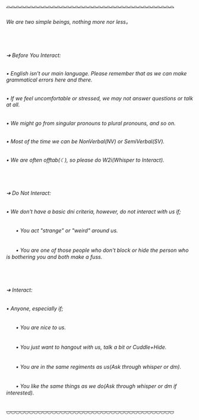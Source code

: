 ~~◠◠◠◠◠◠◠◠◠◠◠◠◠◠◠◠◠◠◠◠◠◠◠◠◠◠◠◠◠◠◠◠◠◠◠◠◠~~

###### *W*e are *two* simple beings, nothing *more* nor *less*。

ㅤ

###### ➔ *B*efore *Y*ou *I*nteract:
###### • *English is*n't *our main language*. *P*lease remember that as we can make grammatical errors *here* and *there*.
###### • *I*f we feel uncomfortable or *stressed*, we may *not* answer questions or talk *at all*.
###### • *W*e might go from *singular* pronouns to *plural* pronouns, and so on.
###### • *M*ost of the time we can be *N*on*V*erbal(*NV*) or *S*emi*V*erbal(*SV*).
###### • *W*e are often offtab(☾), so please do W2i(*W*hisper to *I*nteract).

ㅤ

###### ➔ *D*o *N*ot *I*nteract:
###### • *W*e do*n't* have a *basic dni criteria*, however, do *not* interact with us if;
###### ㅤㅤ• *Y*ou act "strange" or "*weird*" around us.
###### ㅤㅤ• *Y*ou are one of those people who do*n't* block or hide the person who is bothering you and both make a fuss.

ㅤ

###### ➔ *Int*eract:
###### • *A*nyone, especially if;
###### ㅤㅤ• *Y*ou are nice to us.
###### ㅤㅤ• *Y*ou just want to hangout with us, talk a bit or *C*uddle+*H*ide.
###### ㅤㅤ• *Y*ou are in the same regiments as us(Ask through *whisper* or *dm*).
###### ㅤㅤ• *Y*ou like the same things as we do(Ask through *whisper* or *dm* if interested).

~~◡◡◡◡◡◡◡◡◡◡◡◡◡◡◡◡◡◡◡◡◡◡◡◡◡◡◡◡◡◡◡◡◡◡◡◡◡~~
